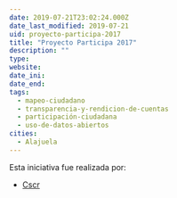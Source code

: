 ```yaml
---
date: 2019-07-21T23:02:24.000Z
date_last_modified: 2019-07-21
uid: proyecto-participa-2017
title: "Proyecto Participa 2017"
description: ""
type: 
website: 
date_ini: 
date_end: 
tags:
  - mapeo-ciudadano
  - transparencia-y-rendicion-de-cuentas
  - participación-ciudadana
  - uso-de-datos-abiertos
cities: 
  - Alajuela
---
```


Esta iniciativa fue realizada por:

- [Cscr](/organizaciones/cscr)
